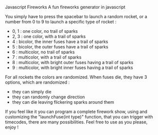 Javascript Fireworks
A fun fireworks generator in javascript

You simply have to press the spacebar to launch a random rocket, or a number from 0 to 9 to launch a specific type of rocket :
- 0, 1 : one color, no trail of sparks
- 2, 3 : one color, with a trail of sparks
- 4 : bicolor, the inner fuses have a trail of sparks
- 5 : bicolor, the outer fuses have a trail of sparks
- 6 : multicolor, no trail of sparks
- 7 : multicolor, with a trail of sparks
- 8 : multicolor, with bright outer fuses having a trail of sparks
- 9 : multicolor, with bright inner fuses having a trail of sparks

For all rockets the colors are randomized.
When fuses die, they have 3 options, which are randomized :
 - they can simply die
 - they can randomly change direction
 - they can die leaving flickering sparks around them
 
 If you feel like it you can program a complete firework show, using and customizing the "launchFuse(int type)" function, that you can trigger with timecodes, there are many possibilities. Feel free to use as you please, enjoy ! 
